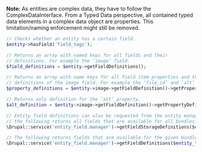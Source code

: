 **Note:** As entities are complex data, they have to follow the ComplexDataInterface. From a Typed Data perspective, all contained typed data elements in a complex data object are properties. This limitation/naming enforcement might still be removed.

```php
// Checks whether an entity has a certain field.
$entity->hasField('field_tags');

// Returns an array with named keys for all fields and their
// definitions. For example the ‘image’ field.
$field_definitions = $entity->getFieldDefinitions();

// Returns an array with name keys for all field item properties and their
// definitions of the image field. For example the ‘file_id’ and ‘alt’ properties.
$property_definitions = $entity->image->getFieldDefinition()->getPropertyDefinitions();

// Returns only definition for the ‘alt’ property.
$alt_definition = $entity->image->getFieldDefinition()->getPropertyDefinition('alt');

// Entity field definitions can also be requested from the entity manager,
// the following returns all fields that are available for all bundles.
\Drupal::service('entity_field.manager')->getFieldStorageDefinitions($entity_type);

// The following returns fields that are available for the given bundle.
\Drupal::service('entity_field.manager')->getFieldDefinitions($entity_type, $bundle);

```